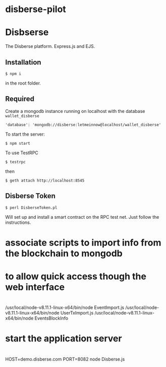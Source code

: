 
# disberse-pilot

# Disbserse

The Disberse platform. Express.js and EJS.


## Installation

```$ npm i```

in the root folder.

## Required 

Create a mongodb instance running on localhost with the database ```wallet_disberse```

```'database': 'mongodb://disberse:letmeinnow@localhost/wallet_disberse'```


To start the server:

```$ npm start```


To use TestRPC

```$ testrpc```

then 

```$ geth attach http://localhost:8545```

## Disberse Token

```$ perl DisberseToken.pl```

Will set up and install a smart contract on the RPC test net. Just follow the instructions.

#
# associate scripts to import info from the blockchain to mongodb
# to allow quick access though the web interface
#
/usr/local/node-v8.11.1-linux-x64/bin/node EventImport.js
/usr/local/node-v8.11.1-linux-x64/bin/node UserTxImport.js
/usr/local/node-v8.11.1-linux-x64/bin/node EventsBlockInfo


#
# start the application server
#
HOST=demo.disberse.com PORT=8082 node Disberse.js

